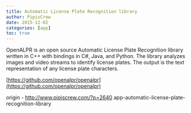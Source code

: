 ```yaml
---
title: Automatic License Plate Recognition library
author: PipisCrew
date: 2015-12-02
categories: [app]
toc: true
---
```


OpenALPR is an open source Automatic License Plate Recognition library written in C++ with bindings in C#, Java, and Python. The library analyzes images and video streams to identify license plates. The output is the text representation of any license plate characters.

[https://github.com/openalpr/openalpr](https://github.com/openalpr/openalpr)

origin - http://www.pipiscrew.com/?p=2640 app-automatic-license-plate-recognition-library